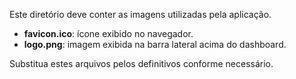 Este diretório deve conter as imagens utilizadas pela aplicação.

- **favicon.ico**: ícone exibido no navegador.
- **logo.png**: imagem exibida na barra lateral acima do dashboard.

Substitua estes arquivos pelos definitivos conforme necessário.
